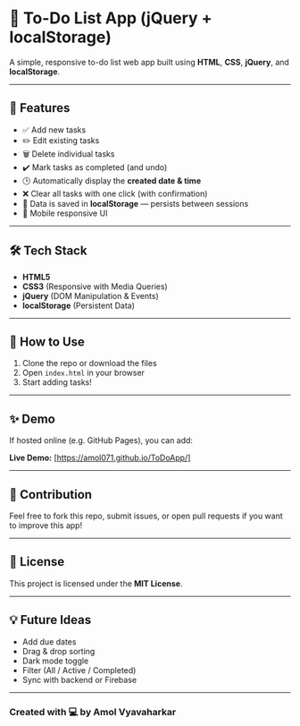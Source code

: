 # 📝 To-Do List App (jQuery + localStorage)

A simple, responsive to-do list web app built using **HTML**, **CSS**, **jQuery**, and **localStorage**.

---

## 🚀 Features

- ✅ Add new tasks
- ✏️ Edit existing tasks
- 🗑️ Delete individual tasks
- ✔️ Mark tasks as completed (and undo)
- 🕒 Automatically display the **created date & time**
- ❌ Clear all tasks with one click (with confirmation)
- 💾 Data is saved in **localStorage** — persists between sessions
- 📱 Mobile responsive UI

---

## 🛠️ Tech Stack

- **HTML5**
- **CSS3** (Responsive with Media Queries)
- **jQuery** (DOM Manipulation & Events)
- **localStorage** (Persistent Data)

---

## 🔧 How to Use

1. Clone the repo or download the files
2. Open `index.html` in your browser
3. Start adding tasks!

---

## ✨ Demo

If hosted online (e.g. GitHub Pages), you can add:

**Live Demo:** [https://amol071.github.io/ToDoApp/]

---

## 🙌 Contribution

Feel free to fork this repo, submit issues, or open pull requests if you want to improve this app!

---

## 📄 License

This project is licensed under the **MIT License**.

---

## 💡 Future Ideas

- Add due dates
- Drag & drop sorting
- Dark mode toggle
- Filter (All / Active / Completed)
- Sync with backend or Firebase

---

### Created with 💻 by Amol Vyavaharkar

